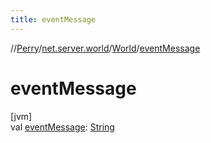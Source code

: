 ```yaml
---
title: eventMessage
---
```

//[Perry](../../../index.html)/[net.server.world](../index.html)/[World](index.html)/[eventMessage](event-message.html)



# eventMessage



[jvm]\
val [eventMessage](event-message.html): [String](https://kotlinlang.org/api/latest/jvm/stdlib/kotlin/-string/index.html)




